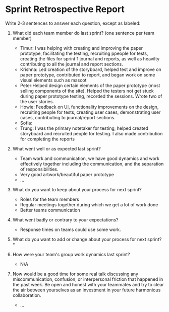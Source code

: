 
# Sprint Retrospective Report


Write 2-3 sentences to answer each question, except as labeled:

1. What did each team member do last sprint? (one sentence per team member)
    * Timur: I was helping with creating and improving the paper prototype, facilitating the testing, recruiting ppeople for tests, creating the files for sprint 1 journal and reports, as well as heavilty contributing to all the journal and report sections.
    * Krishna: Led creation of the storyboard, helped test and improve on paper prototype, contributed to report, and began work on some visual elements such as mascot
    * Peter:Helped design certain elements of the paper prototype (most selling components of the site). Helped the testers not get stuck during paper prototype testing, recorded the sessions. Wrote two of the user stories. 
    * Howie: Feedback on UI, functionality improvements on the design, recruiting people for tests, creating user cases, demonstrating user cases, contributing to journal/report sections.
    * Sofia:
    * Trung: I was the primary notetaker for testing, helped created storyboard and recruited people for testing. I also made contribution for completing the reports
2. What went well or as expected last sprint?
    * Team work and communication, we have good dynamics and work effectively together including the communication, and the separation of responsibilities.
    * Very good artwork/beautiful paper prototype
    * ...
3. What do you want to keep about your process for next sprint?
    * Roles for the team members
    * Regular meetings together during which we get a lot of work done
    * Better teams communication

4. What went badly or contrary to your expectations?
    * Response times on teams could use some work.
5. What do you want to add or change about your process for next sprint?
    * 
6. How were your team's group work dynamics last sprint?
    * N/A
7. Now would be a good time for some real talk discussing any miscommunication, confusion, or interpersonal friction that happened in the past week. Be open and honest with your teammates and try to clear the air between yourselves as an investment in your future harmonious collaboration.
    * ...
